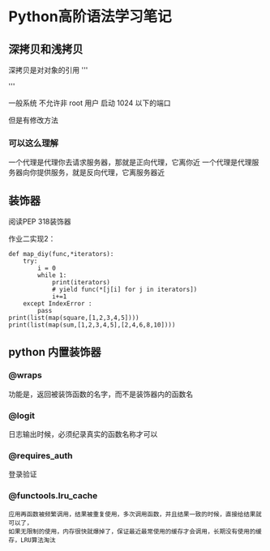 # Python高阶语法学习笔记
## 深拷贝和浅拷贝
深拷贝是对对象的引用
'''

'''

  一般系统 不允许非 root 用户 启动 1024 以下的端口

但是有修改方法

### 可以这么理解

一个代理是代理你去请求服务器，那就是正向代理，它离你近
一个代理是代理服务器向你提供服务，就是反向代理，它离服务器近

## 装饰器
阅读PEP 318装饰器

作业二实现2：
``` 
def map_diy(func,*iterators):
    try:
        i = 0
        while 1:
            print(iterators)
            # yield func(*[j[i] for j in iterators])
            i+=1
    except IndexError :
        pass
print(list(map(square,[1,2,3,4,5])))
print(list(map(sum,[1,2,3,4,5],[2,4,6,8,10])))
```
## python 内置装饰器 
### @wraps
功能是，返回被装饰函数的名字，而不是装饰器内的函数名
### @logit
日志输出时候，必须纪录真实的函数名称才可以
### @requires_auth 
登录验证
### @functools.lru_cache
    应用再函数被频繁调用，结果被重复使用，多次调用函数，并且结果一致的时候，直接给结果就可以了，
    如果无限制的使用，内存很快就爆掉了，保证最近最常使用的缓存才会调用，长期没有使用的缓存，LRU算法淘汰
